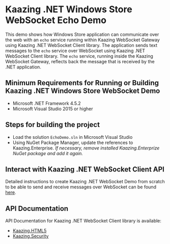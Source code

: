 # Kaazing .NET Windows Store WebSocket Echo Demo

This demo shows how Windows Store application can communicate over the web with an `echo` service
running within Kaazing WebSocket Gateway using Kaazing .NET WebSocket Client library. The application
sends text messages to the `echo` service over WebSocket using Kaazing .NET WebSocket Client library.
The `echo` service, running inside the Kaazing WebSocket Gateway, reflects back the message that is
received by the .NET application. 

## Minimum Requirements for Running or Building Kaazing .NET Windows Store WebSocket Demo

* Microsoft .NET Framework 4.5.2
* Microsoft Visual Studio 2015 or higher

## Steps for building the project

* Load the solution `EchoDemo.sln` in Microsoft Visual Studio
* Using NuGet Package Manager, update the references to Kaazing.Enterprise. *If necessary, remove installed Kaazing.Enterprize NuGet package and add it again.*

## Interact with Kaazing .NET WebSocket Client API

Detailed instructions to create Kaazing .NET WebSocket Demo from scratch to be able to send and receive messages
over WebSocket can be found [here](http://kaazing.com/doc/5.0/websocket_client_docs/dev-dotnet/o_dev_dotnet.html).

## API Documentation

API Documentation for Kaazing .NET WebSocket Client library is available:

* [Kaazing.HTML5](https://kaazing.com/doc/legacy/4.0/apidoc/client/dotnet/gateway/html/N_Kaazing_HTML5.htm)
* [Kaazing.Security](https://kaazing.com/doc/legacy/4.0/apidoc/client/dotnet/gateway/html/N_Kaazing_Security.htm)

